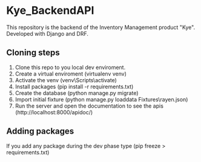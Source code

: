 # Kye_BackendAPI
This repository is the backend of the Inventory Management product "Kye". Developed with Django and DRF. 

## Cloning steps
1. Clone this repo to you local dev enviroment.
2. Create a virtual enviroment (virtualenv venv)
3. Activate the venv (venv\Scripts\activate)
4. Install packages (pip install -r requirements.txt)
5. Create the database (python manage.py migrate)
6. Import initial fixture (python manage.py loaddata Fixtures\rayen.json)
7. Run the server and open the documentation to see the apis (http://localhost:8000/apidoc/)

## Adding packages
If you add any package during the dev phase
type (pip freeze > requirements.txt)